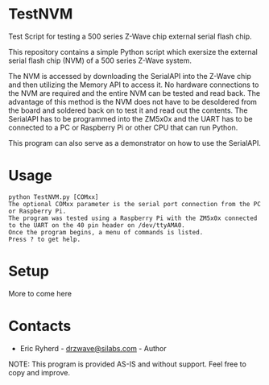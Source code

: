 # TestNVM
Test Script for testing a 500 series Z-Wave chip external serial flash chip.

This repository contains a simple Python script which exersize the external serial flash chip (NVM) of a 500 series Z-Wave system.

The NVM is accessed by downloading the SerialAPI into the Z-Wave chip and then utilizing the Memory API to access it. 
No hardware connections to the NVM are required and the entire NVM can be tested and read back.
The advantage of this method is the NVM does not have to be desoldered from the board and soldered back on to test it and read out the contents.
The SerialAPI has to be programmed into the ZM5x0x and the UART has to be connected to a PC or Raspberry Pi or other CPU that can run Python.

This program can also serve as a demonstrator on how to use the SerialAPI.

# Usage
```
python TestNVM.py [COMxx]
The optional COMxx parameter is the serial port connection from the PC or Raspberry Pi.
The program was tested using a Raspberry Pi with the ZM5x0x connected to the UART on the 40 pin header on /dev/ttyAMA0.
Once the program begins, a menu of commands is listed.
Press ? to get help.
```

# Setup
More to come here

# Contacts
- Eric Ryherd - drzwave@silabs.com - Author

NOTE: This program is provided AS-IS and without support. Feel free to copy and improve.



